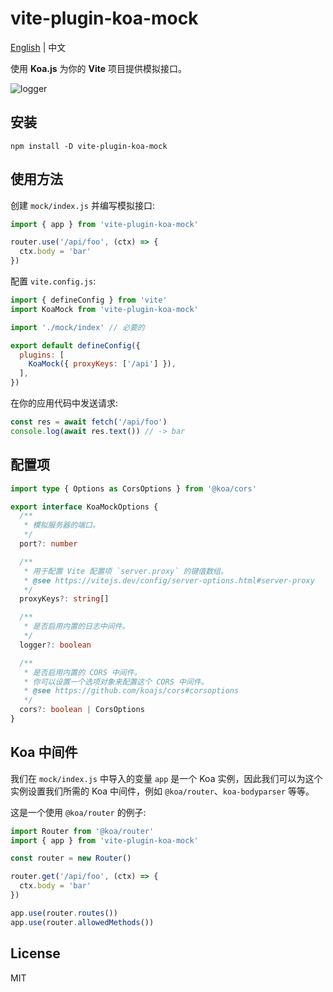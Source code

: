 # vite-plugin-koa-mock

[English](./README.md) | 中文

使用 **Koa.js** 为你的 **Vite** 项目提供模拟接口。

![logger](https://raw.githubusercontent.com/mys1024/vite-plugin-koa-mock/main/images/logger.png)

## 安装

```shell
npm install -D vite-plugin-koa-mock
```

## 使用方法

创建 `mock/index.js` 并编写模拟接口:

```javascript
import { app } from 'vite-plugin-koa-mock'

router.use('/api/foo', (ctx) => {
  ctx.body = 'bar'
})
```

配置 `vite.config.js`:

```javascript
import { defineConfig } from 'vite'
import KoaMock from 'vite-plugin-koa-mock'

import './mock/index' // 必要的

export default defineConfig({
  plugins: [
    KoaMock({ proxyKeys: ['/api'] }),
  ],
})
```

在你的应用代码中发送请求:

```javascript
const res = await fetch('/api/foo')
console.log(await res.text()) // -> bar
```

## 配置项

```typescript
import type { Options as CorsOptions } from '@koa/cors'

export interface KoaMockOptions {
  /**
   * 模拟服务器的端口。
   */
  port?: number

  /**
   * 用于配置 Vite 配置项 `server.proxy` 的键值数组。
   * @see https://vitejs.dev/config/server-options.html#server-proxy
   */
  proxyKeys?: string[]

  /**
   * 是否启用内置的日志中间件。
   */
  logger?: boolean

  /**
   * 是否启用内置的 CORS 中间件。
   * 你可以设置一个选项对象来配置这个 CORS 中间件。
   * @see https://github.com/koajs/cors#corsoptions
   */
  cors?: boolean | CorsOptions
}
```

## Koa 中间件

我们在 `mock/index.js` 中导入的变量 `app` 是一个 Koa 实例，因此我们可以为这个实例设置我们所需的 Koa 中间件，例如 `@koa/router`、`koa-bodyparser` 等等。

这是一个使用 `@koa/router` 的例子:

```javascript
import Router from '@koa/router'
import { app } from 'vite-plugin-koa-mock'

const router = new Router()

router.get('/api/foo', (ctx) => {
  ctx.body = 'bar'
})

app.use(router.routes())
app.use(router.allowedMethods())
```

## License

MIT
